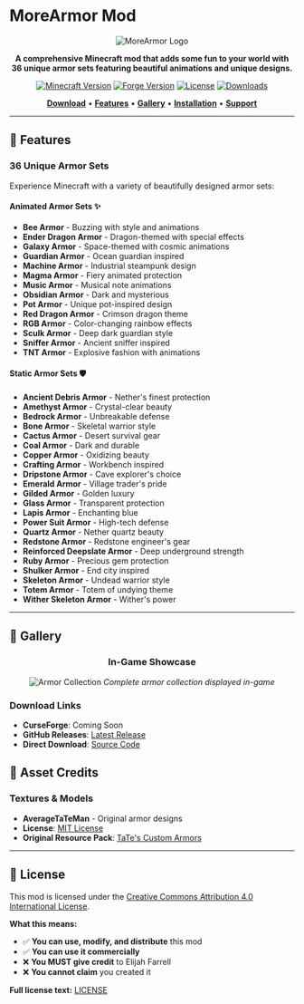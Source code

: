 # MoreArmor Mod

<div align="center">

![MoreArmor Logo](docs/images/morearmor_logo.png)

**A comprehensive Minecraft mod that adds some fun to your world with 36 unique armor sets featuring beautiful animations and unique designs.**

[![Minecraft Version](https://img.shields.io/badge/Minecraft-1.20.1-blue.svg)](https://www.minecraft.net/)
[![Forge Version](https://img.shields.io/badge/Forge-47.1.0+-orange.svg)](https://files.minecraftforge.net/)
[![License](https://img.shields.io/badge/License-CC%20BY%204.0-blue.svg)](LICENSE)
[![Downloads](https://img.shields.io/badge/Downloads-Coming%20Soon-lightgrey.svg)](https://www.curseforge.com/)

[**Download**](#download) • [**Features**](#features) • [**Gallery**](#gallery) • [**Installation**](#installation) • [**Support**](#support)

</div>

---

## 🎯 Features

### **36 Unique Armor Sets**
Experience Minecraft with a variety of beautifully designed armor sets:

#### **Animated Armor Sets** ✨
- **Bee Armor** - Buzzing with style and animations
- **Ender Dragon Armor** - Dragon-themed with special effects
- **Galaxy Armor** - Space-themed with cosmic animations
- **Guardian Armor** - Ocean guardian inspired
- **Machine Armor** - Industrial steampunk design
- **Magma Armor** - Fiery animated protection
- **Music Armor** - Musical note animations
- **Obsidian Armor** - Dark and mysterious
- **Pot Armor** - Unique pot-inspired design
- **Red Dragon Armor** - Crimson dragon theme
- **RGB Armor** - Color-changing rainbow effects
- **Sculk Armor** - Deep dark guardian style
- **Sniffer Armor** - Ancient sniffer inspired
- **TNT Armor** - Explosive fashion with animations

#### **Static Armor Sets** 🛡️
- **Ancient Debris Armor** - Nether's finest protection
- **Amethyst Armor** - Crystal-clear beauty
- **Bedrock Armor** - Unbreakable defense
- **Bone Armor** - Skeletal warrior style
- **Cactus Armor** - Desert survival gear
- **Coal Armor** - Dark and durable
- **Copper Armor** - Oxidizing beauty
- **Crafting Armor** - Workbench inspired
- **Dripstone Armor** - Cave explorer's choice
- **Emerald Armor** - Village trader's pride
- **Gilded Armor** - Golden luxury
- **Glass Armor** - Transparent protection
- **Lapis Armor** - Enchanting blue
- **Power Suit Armor** - High-tech defense
- **Quartz Armor** - Nether quartz beauty
- **Redstone Armor** - Redstone engineer's gear
- **Reinforced Deepslate Armor** - Deep underground strength
- **Ruby Armor** - Precious gem protection
- **Shulker Armor** - End city inspired
- **Skeleton Armor** - Undead warrior style
- **Totem Armor** - Totem of undying theme
- **Wither Skeleton Armor** - Wither's power

---

## 📸 Gallery

<div align="center">

### **In-Game Showcase**
![Armor Collection](docs/images/armor_collection.png)
*Complete armor collection displayed in-game*

</div>

### **Download Links**
- **CurseForge**: Coming Soon
- **GitHub Releases**: [Latest Release](https://github.com/elijah-farrell/morearmor/releases)
- **Direct Download**: [Source Code](https://github.com/elijah-farrell/morearmor)


## 🎨 Asset Credits

### **Textures & Models**
- **AverageTaTeMan** - Original armor designs
- **License**: [MIT License](src/main/resources/assets/morearmor/textures/averagetateman/LICENSE)
- **Original Resource Pack**: [TaTe's Custom Armors](https://modrinth.com/resourcepack/tates-custom-armors-and-elytras)

---

## 📄 License

This mod is licensed under the [Creative Commons Attribution 4.0 International License](LICENSE).

**What this means:**
- ✅ **You can use, modify, and distribute** this mod
- ✅ **You can use it commercially** 
- ❌ **You MUST give credit** to Elijah Farrell
- ❌ **You cannot claim** you created it

**Full license text:** [LICENSE](LICENSE)

